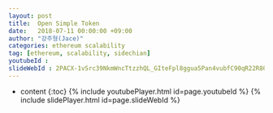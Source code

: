 ```yaml
---
layout: post
title:  Open Simple Token
date:   2018-07-11 00:00:00 +09:00
author: "강주형(Jace)"
categories: ethereum scalability
tag: [ethereum, scalability, sidechian]
youtubeId :
slideWebId : 2PACX-1vSrc39NkmWncTtzzhQL_GIteFpl8ggua5Pan4vubfC90qR22R805L95NZMaOEM0wD9RKunu7beOjXzr
---
```

* content
{:toc}
{% include youtubePlayer.html id=page.youtubeId %}
{% include slidePlayer.html id=page.slideWebId %}
